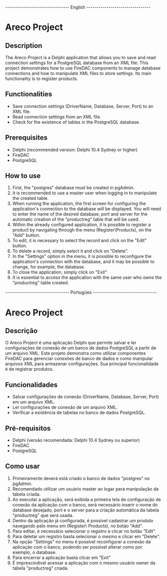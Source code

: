 -------------------------------- English --------------------------------
# Areco Project

## Description
The Areco Project is a Delphi application that allows you to save and read connection settings for a PostgreSQL database from an XML file. This project demonstrates how to use FireDAC components to manage database connections and how to manipulate XML files to store settings. Its main functionality is to register products.

## Functionalities
- Save connection settings (DriverName, Database, Server, Port) to an XML file.
- Read connection settings from an XML file.
- Check for the existence of tables in the PostgreSQL database.

## Prerequisites
- Delphi (recommended version: Delphi 10.4 Sydney or higher)
- FireDAC
- PostgreSQL

## How to use
1. First, the "postgres" database must be created in pgAdmin.
2. It is recommended to use a master user when logging in to manipulate the created table.
3. When running the application, the first screen for configuring the application's connection to the database will be displayed. You will need to enter the name of the desired database, port and server for the automatic creation of the "productreg" table that will be used.
4.  Within the already configured application, it is possible to register a product by navigating through the menu (Register\Products), on the "Add" button.
5.  To edit, it is necessary to select the record and click on the "Edit" button.
6. To delete a record, simply select it and click on "Delete".
7. In the "Settings" option in the menu, it is possible to reconfigure the application's connection with the database, and it may be possible to change, for example, the database.
8. To close the application, simply click on "Exit"
9. It is essential to access the application with the same user who owns the "productreg" table created.


-------------------------------- Portugûes --------------------------------
# Areco Project

## Descrição
O Areco Project é uma aplicação Delphi que permite salvar e ler configurações de conexão de um banco de dados PostgreSQL a partir de um arquivo XML. Este projeto demonstra como utilizar componentes FireDAC para gerenciar conexões de banco de dados e como manipular arquivos XML para armazenar configurações. Sua principal funcionalidade é de registrar produtos.

## Funcionalidades
- Salvar configurações de conexão (DriverName, Database, Server, Port) em um arquivo XML.
- Ler configurações de conexão de um arquivo XML.
- Verificar a existência de tabelas no banco de dados PostgreSQL.

## Pré-requisitos
- Delphi (versão recomendada: Delphi 10.4 Sydney ou superior)
- FireDAC
- PostgreSQL

## Como usar
1. Primeiramente deverá está criado o banco de dados "postgres" no pgAdmin.
2. Recomendado utilizar um usuário master ao logar para manipulação da tabela criada.
3. Ao executar a aplicação, será exibida a primeira tela de configuração de conexão da aplicação com o banco, será necessário inserir o nome do database desejado, port e o server para a criação automática da tabela "productreg" que será usada.
4. Dentro da aplicação já configurada, é possível cadastrar um produto navegando pelo menu em (Register\ Products), no botão "Add".
5. Para editar, é necessário selecionar o registro e clicar no botão "Edit".
6. Para deletar um registro basta selecionar o mesmo e clicar em "Delete".
7. Na opção "Settings" no menu é possível reconfigurar a conexão da aplicação com o banco, podendo ser possível alterar como por exemplo, o database.
8. Para encerrar a aplicação basta clicar em "Exit"
9. É imprescindível acessar a aplicação com o mesmo usuário owner da tabela "productreg" criada.
